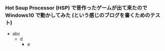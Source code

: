 ### Hot Soup Processor (HSP) で昔作ったゲームが出て来たので Windows10 で動かしてみた (という感じのブログを書くためのテスト)

* abc
  * d
    * e
